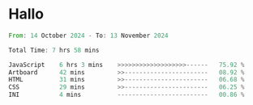 # Hallo
<!--START_SECTION:waka-->

```rust
From: 14 October 2024 - To: 13 November 2024

Total Time: 7 hrs 58 mins

JavaScript    6 hrs 3 mins    >>>>>>>>>>>>>>>>>>>------   75.92 %
Artboard      42 mins         >>-----------------------   08.92 %
HTML          31 mins         >>-----------------------   06.68 %
CSS           29 mins         >>-----------------------   06.25 %
INI           4 mins          -------------------------   00.86 %
```

<!--END_SECTION:waka-->
